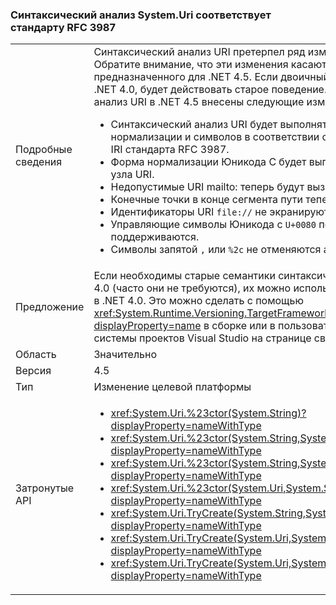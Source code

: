 ### <a name="systemuri-parsing-adheres-to-rfc-3987"></a>Синтаксический анализ System.Uri соответствует стандарту RFC 3987

|   |   |
|---|---|
|Подробные сведения|Синтаксический анализ URI претерпел ряд изменений в .NET 4.5. Обратите внимание, что эти изменения касаются только кода, предназначенного для .NET 4.5. Если двоичный файл предназначен для .NET 4.0, будет действовать старое поведение. В синтаксический анализ URI в .NET 4.5 внесены следующие изменения.<ul><li>Синтаксический анализ URI будет выполнять проверку нормализации и символов в соответствии с последними правилами IRI стандарта RFC 3987.</li><li>Форма нормализации Юникода C будет выполняться только в части узла URI.</li><li>Недопустимые URI mailto: теперь будут вызывать исключение.</li><li>Конечные точки в конце сегмента пути теперь сохраняются.</li><li>Идентификаторы URI <code>file://</code> не экранируют символ <code>?</code>.</li><li>Управляющие символы Юникода с <code>U+0080</code> по <code>U+009F</code> не поддерживаются.</li><li>Символы запятой <code>,</code> или <code>%2c</code> не отменяются автоматически.</li></ul>|
|Предложение|Если необходимы старые семантики синтаксического анализа URI .NET 4.0 (часто они не требуются), их можно использовать для нацеливания в .NET 4.0. Это можно сделать с помощью <xref:System.Runtime.Versioning.TargetFrameworkAttribute?displayProperty=name> в сборке или в пользовательском интерфейсе системы проектов Visual Studio на странице свойств проекта.|
|Область|Значительно|
|Версия|4.5|
|Тип|Изменение целевой платформы|
|Затронутые API|<ul><li><xref:System.Uri.%23ctor(System.String)?displayProperty=nameWithType></li><li><xref:System.Uri.%23ctor(System.String,System.Boolean)?displayProperty=nameWithType></li><li><xref:System.Uri.%23ctor(System.String,System.UriKind)?displayProperty=nameWithType></li><li><xref:System.Uri.%23ctor(System.Uri,System.String)?displayProperty=nameWithType></li><li><xref:System.Uri.TryCreate(System.String,System.UriKind,System.Uri@)?displayProperty=nameWithType></li><li><xref:System.Uri.TryCreate(System.Uri,System.String,System.Uri@)?displayProperty=nameWithType></li><li><xref:System.Uri.TryCreate(System.Uri,System.Uri,System.Uri@)?displayProperty=nameWithType></li></ul>|

